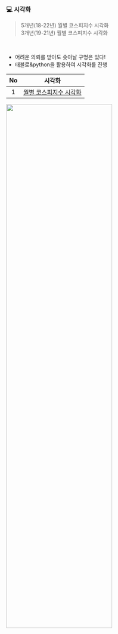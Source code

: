 ### 💻 시각화

>5개년(18-22년) 월별 코스피지수 시각화<br>
>3개년(19-21년) 월별 코스피지수 시각화
<br>

* 어려운 의뢰를 받아도 솟아날 구멍은 있다!  
* 태블로&python을 활용하여 시각화를 진행  


|No |시각화 |
|:---:|:-------------------:|
|1 |[월별 코스피지수 시각화](https://github.com/teng-ny/Analyst_service/blob/main/request3/%EC%9B%94%EB%B3%84%20%EC%BD%94%EC%8A%A4%ED%94%BC%EC%A7%80%EC%88%98%20%EC%8B%9C%EA%B0%81%ED%99%94.ipynb) |

<img src = "https://user-images.githubusercontent.com/96412996/211831114-3be5b03e-616b-49e4-9d1e-5be825fe1229.png" width="75%" height="60%">
